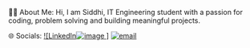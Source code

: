 
 🔭💫 About Me:
Hi, I am Siddhi, IT Engineering student with a passion for coding, problem solving and building meaningful projects.


 🌐 Socials:
[![LinkedIn![image](https://github.com/user-attachments/assets/fd9db9ba-3a47-441e-a549-f46b2227835d)
]](https://linkedin.com/in/siddhisali20) [![email](https://img.shields.io/badge/Email-D14836?logo=gmail&logoColor=white)](mailto:siddhi.343.samdhss@gmail.com) 


